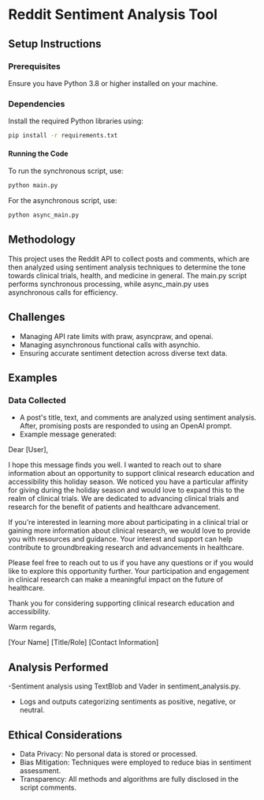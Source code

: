 # Reddit Sentiment Analysis Tool

## Setup Instructions

### Prerequisites
Ensure you have Python 3.8 or higher installed on your machine.

### Dependencies
Install the required Python libraries using:

```bash
pip install -r requirements.txt
```

#### Running the Code
To run the synchronous script, use:

```bash
python main.py
```

For the asynchronous script, use:
```bash
python async_main.py
```

## Methodology
This project uses the Reddit API to collect posts and comments, which are then analyzed using sentiment analysis techniques to determine the tone towards clinical trials, health, and medicine in general. The main.py script performs synchronous processing, while async_main.py uses asynchronous calls for efficiency.

## Challenges
- Managing API rate limits with praw, asyncpraw, and openai.
- Managing asynchronous functional calls with asynchio.
- Ensuring accurate sentiment detection across diverse text data.

## Examples
### Data Collected
 - A post's title, text, and comments are analyzed using sentiment analysis. After, promising posts are responded to using an OpenAI prompt.
 - Example message generated:

Dear [User],

I hope this message finds you well. I wanted to reach out to share information about an opportunity to support clinical research education and accessibility this holiday season. We noticed you have a particular affinity for giving during the holiday season and would love to expand this to the realm of clinical trials. We are dedicated to advancing clinical trials and research for the benefit of patients and healthcare advancement.     

If you're interested in learning more about participating in a clinical trial or gaining more information about clinical research, we would love to provide you with resources and guidance. Your interest and support can help contribute to groundbreaking research and advancements in healthcare.

Please feel free to reach out to us if you have any questions or if you would like to explore this opportunity further. Your participation and engagement in clinical research can make a meaningful impact on the future of healthcare.

Thank you for considering supporting clinical research education and accessibility.

Warm regards,

[Your Name]
[Title/Role]
[Contact Information]


## Analysis Performed
-Sentiment analysis using TextBlob and Vader in sentiment_analysis.py.
- Logs and outputs categorizing sentiments as positive, negative, or neutral.

## Ethical Considerations
- Data Privacy: No personal data is stored or processed.
- Bias Mitigation: Techniques were employed to reduce bias in sentiment assessment.
- Transparency: All methods and algorithms are fully disclosed in the script comments.
